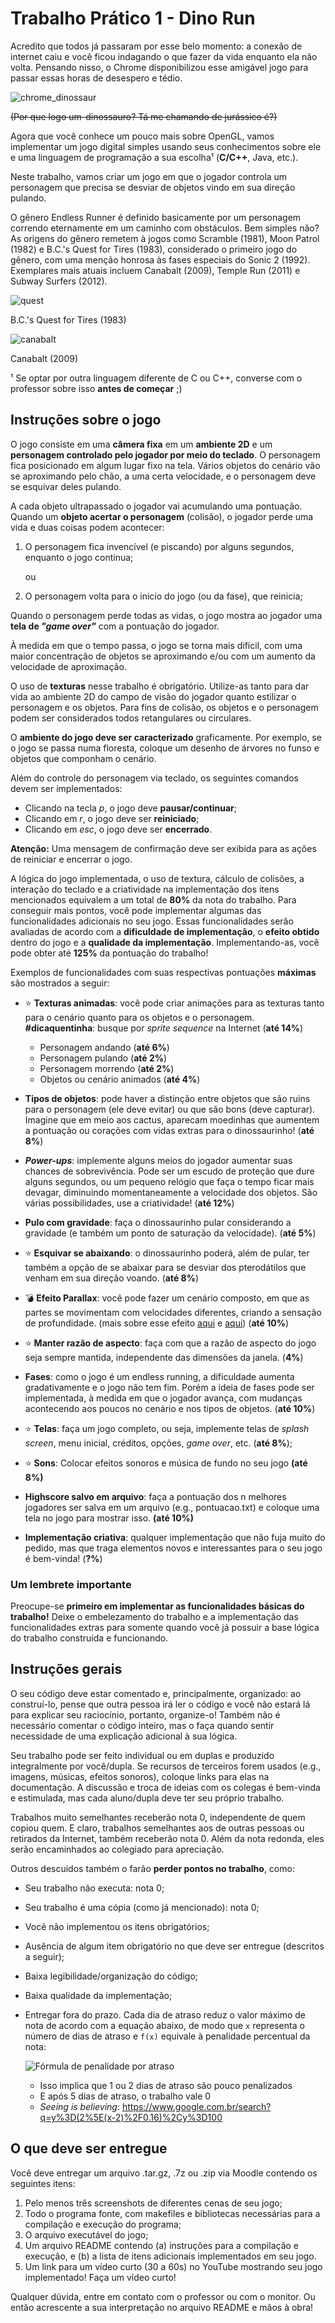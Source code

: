 # Trabalho Prático 1 - Dino Run

Acredito que todos já passaram por esse belo momento: a conexão de internet caiu e você ficou indagando 
o que fazer da vida enquanto ela não volta. Pensando nisso, o Chrome disponibilizou esse amigável jogo 
para passar essas horas de desespero e tédio.

![chrome_dinossaur](images/dino-run.gif)

~~(Por que logo um-dinossauro? Tá me chamando de jurássico é?)~~

Agora que você conhece um pouco mais sobre OpenGL, vamos implementar um jogo
digital simples usando seus conhecimentos sobre ele e uma linguagem de
programação a sua escolha¹ (**C/C++**, Java, etc.).

Neste trabalho, vamos criar um jogo em que o jogador controla um personagem
que precisa se desviar de objetos vindo em sua direção pulando. 

O gênero Endless Runner é definido basicamente por um personagem correndo eternamente em um caminho com obstáculos.
Bem simples não?  As origens do gênero remetem à jogos como  Scramble (1981), Moon Patrol (1982) e B.C.'s Quest for Tires (1983), 
considerado o primeiro jogo do gênero, com uma menção honrosa às fases especiais do Sonic 2 (1992). Exemplares mais atuais incluem Canabalt (2009), 
Temple Run (2011) e Subway Surfers (2012).

![quest](images/quest-for-tires.png)

B.C.'s Quest for Tires (1983)

![canabalt](images/canabalt.png)

Canabalt (2009)

¹ Se optar por outra linguagem diferente de C ou C++, converse com o professor
sobre isso **antes de começar** ;)

## Instruções sobre o jogo

O jogo consiste em uma **câmera fixa** em um **ambiente 2D** e um **personagem controlado pelo 
jogador por meio do teclado**. O personagem fica posicionado em algum lugar fixo na tela.
 Vários objetos do cenário vão se aproximando pelo chão, a uma certa velocidade,  e o personagem 
 deve se esquivar deles pulando.  
  
 A cada objeto ultrapassado o jogador vai acumulando uma pontuação. Quando um **objeto acertar o personagem**
  (colisão), o jogador perde uma vida e duas coisas podem acontecer:

1. O personagem fica invencível (e piscando) por alguns segundos, enquanto o jogo continua; 

    ou
    
1. O personagem volta para o inicío do jogo (ou da fase), que reinicia;

Quando o personagem perde todas as vidas, o jogo mostra ao jogador uma **tela de _"game over"_** 
com a pontuação do jogador.

À medida em que o tempo passa, o jogo se torna mais difícil, com uma maior concentração de objetos se 
aproximando e/ou com um aumento da velocidade de aproximação. 

O uso de **texturas** nesse trabalho é obrigatório. Utilize-as tanto para dar vida ao ambiente 2D do
 campo de visão do jogador quanto estilizar o personagem e os objetos. Para fins de colisão, 
 os objetos e o personagem podem ser considerados todos retangulares ou circulares.

O **ambiente do jogo deve ser caracterizado** graficamente. Por exemplo, se
o jogo se passa numa floresta, coloque um desenho de árvores no funso e objetos que componham o cenário.

Além do controle do personagem via teclado, os seguintes comandos devem ser implementados:

- Clicando na tecla *p*, o jogo deve **pausar/continuar**;
- Clicando em *r*, o jogo deve ser **reiniciado**;
- Clicando em *esc*, o jogo deve ser **encerrado**.

**Atenção:** Uma mensagem de confirmação deve ser exibida para as ações de reiniciar e encerrar o jogo.

A lógica do jogo implementada, o uso de textura, cálculo de colisões, a interação do teclado e
a criatividade na implementação dos itens mencionados equivalem a um total de **80%** da nota do trabalho. 
Para conseguir mais pontos, você pode implementar algumas das funcionalidades adicionais no seu jogo. Essas
funcionalidades serão avaliadas de acordo com a **dificuldade de implementação**, o **efeito obtido** dentro 
do jogo e a **qualidade da implementação**. Implementando-as, você pode obter até **125%** da pontuação
do trabalho!

Exemplos de funcionalidades com suas respectivas pontuações **máximas** são
mostrados a seguir:

- :star: **Texturas animadas**: você pode criar animações para as texturas tanto
  para o cenário quanto para os objetos e o personagem. **#dicaquentinha**: busque
  por _sprite sequence_ na Internet (**até 14%**)
  - Personagem andando (**até 6%**)
  - Personagem pulando (**até 2%**)
  - Personagem morrendo (**até 2%**) 
  - Objetos ou cenário animados (**até 4%**)
  
- **Tipos de objetos**: pode haver a distinção entre objetos que são ruins
  para o personagem (ele deve evitar) ou que são bons (deve capturar). Imagine
  que em meio aos cactus, aparecam moedinhas que aumentem a pontuação ou
  corações com vidas extras para o dinossaurinho! (**até 8%**)
 
 - **_Power-ups_**: implemente alguns meios do jogador aumentar suas
   chances de sobrevivência. Pode ser um escudo de proteção que dure alguns segundos,
    ou um pequeno relógio que faça o tempo ficar mais devagar, diminuindo momentaneamente a
     velocidade dos objetos. São várias possibilidades, use a criatividade! (**até 12%**)
     
- **Pulo com gravidade**: faça o dinossaurinho pular considerando a gravidade
  (e também um ponto de saturação da velocidade). (**até 5%**)
  
- :star: **Esquivar se abaixando**: o dinossaurinho poderá, além de pular, ter também a opção de se abaixar para se 
desviar dos pterodátilos que venham em sua direção voando. (**até 8%**) 

- :bomb: **Efeito Parallax**: você pode fazer um cenário composto, em que as partes se movimentam com velocidades diferentes,
criando a sensação de profundidade. (mais sobre esse efeito [aqui](https://en.wikipedia.org/wiki/Parallax_scrolling) e 
[aqui](http://forum.jogos.uol.com.br/curiosidade-efeito-parallax_t_1921012)) (**até 10%**) 
  
- :star: **Manter razão de aspecto**: faça com que a razão de aspecto do jogo
  seja sempre mantida, independente das dimensões da janela. (**4%**)
  
- **Fases**: como o jogo é um endless running, a dificuldade aumenta gradativamente e o 
jogo não tem fim. Porém a ideia de fases pode ser implementada, à medida em que o jogador avança, com mudanças 
acontecendo aos poucos no cenário e nos tipos de objetos. (**até 10%**)
 
- :star: **Telas**: faça um jogo completo, ou seja, implemente telas de  _splash screen_, menu inicial,
 créditos, opções, _game over_, etc.   (**até 8%**);
 
- :star: **Sons**: Colocar efeitos sonoros e música de fundo no seu jogo **(até 8%)**

- **Highscore salvo em arquivo**: faça a pontuação dos n melhores jogadores ser salva em um arquivo 
(e.g., pontuacao.txt) e coloque uma tela no jogo para mostrar isso. **(até 10%)**

- **Implementação criativa**: qualquer implementação que não fuja muito do pedido,
  mas que traga elementos novos e interessantes para o seu jogo é
  bem-vinda! (**?%**)

### Um lembrete importante

Preocupe-se **primeiro em implementar as funcionalidades básicas do trabalho!**
Deixe o embelezamento do trabalho e a implementação das funcionalidades extras
para somente quando você já possuir a base lógica do trabalho construída
e funcionando.

## Instruções gerais

O seu código deve estar comentado e, principalmente, organizado: ao construí-lo, pense que outra pessoa 
irá ler o código e você não estará lá para explicar seu raciocínio, portanto, organize-o! Também não é 
necessário comentar o código inteiro, mas o faça quando sentir necessidade de uma explicação adicional à sua lógica.

Seu trabalho pode ser feito individual ou em duplas e produzido integralmente por você/dupla. Se recursos de 
terceiros forem usados (e.g., imagens, músicas, efeitos sonoros), coloque links para elas na documentação. 
A discussão e troca de ideias com os colegas é bem-vinda e estimulada, mas cada aluno/dupla deve ter seu próprio trabalho.

Trabalhos muito semelhantes receberão nota 0, independente de quem copiou quem. E claro, trabalhos semelhantes 
aos de outras pessoas ou retirados da Internet, também receberão nota 0. Além da nota redonda, eles serão encaminhados 
ao colegiado para apreciação.

Outros descuidos também o farão **perder pontos no trabalho**, como:

- Seu trabalho não executa: nota 0;
- Seu trabalho é uma cópia (como já mencionado): nota 0;
- Você não implementou os itens obrigatórios;
- Ausência de algum item obrigatório no que deve ser entregue (descritos
  a seguir);
- Baixa legibilidade/organização do código;
- Baixa qualidade da implementação;
- Entregar fora do prazo. Cada dia de atraso reduz o valor máximo de nota
  de acordo com a equação abaixo, de modo que `x` representa o número de
  dias de atraso e `f(x)` equivale à penalidade percentual da nota:

  ![Fórmula de penalidade por atraso](../../images/penalidade-por-atraso.png)
  - Isso implica que 1 ou 2 dias de atraso são pouco penalizados
  - E após 5 dias de atraso, o trabalho vale 0
  - _Seeing is believing_:
    https://www.google.com.br/search?q=y%3D(2%5E(x-2)%2F0.16)%2Cy%3D100

## O que deve ser entregue

Você deve entregar um arquivo .tar.gz, .7z ou .zip via Moodle contendo os seguintes itens:

1. Pelo menos três screenshots de diferentes cenas de seu jogo;
2. Todo o programa fonte, com makefiles e bibliotecas necessárias para a compilação e execução do programa;
3. O arquivo executável do jogo;
4. Um arquivo README contendo (a) instruções para a compilação e execução, e (b) a lista de itens adicionais implementados em seu jogo.
5. Um link para um vídeo curto (30 a 60s) no YouTube mostrando seu jogo implementado!
Faça um vídeo curto!

Qualquer dúvida, entre em contato com o professor ou com o monitor. Ou então acrescente a sua interpretação no arquivo README e mãos à obra!
